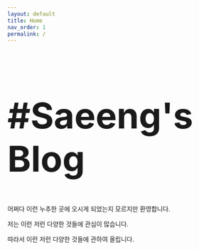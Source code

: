 ```yaml
---
layout: default
title: Home
nav_order: 1
permalink: /
---
```

<p><h1  style="font-size:80px !important"> #Saeeng's Blog</h1>
어쩌다 이런 누추한 곳에 오시게 되었는지 모르지만 환영합니다.

</p>


저는 이런 저런 다양한 것들에 관심이 많습니다.

따라서 이런 저런 다양한 것들에 관하여 올립니다.
